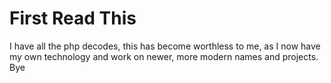 # First Read This
I have all the php decodes, this has become worthless to me, as I now have my own technology and work on newer, more modern names and projects.<br>
Bye
